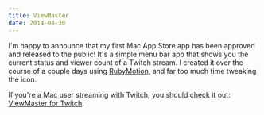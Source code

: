 ```yaml
---
title: ViewMaster
date: 2014-08-30
---
```

I'm happy to announce that my first Mac App Store app has been approved and released to the public! It's a simple menu bar app that shows you the current status and viewer count of a Twitch stream. I created it over the course of a couple days using [RubyMotion](http://rubymotion.com), and far too much time tweaking the icon.

If you're a Mac user streaming with Twitch, you should check it out: [ViewMaster for Twitch](https://itunes.apple.com/us/app/viewmaster-for-twitch/id913092374).
